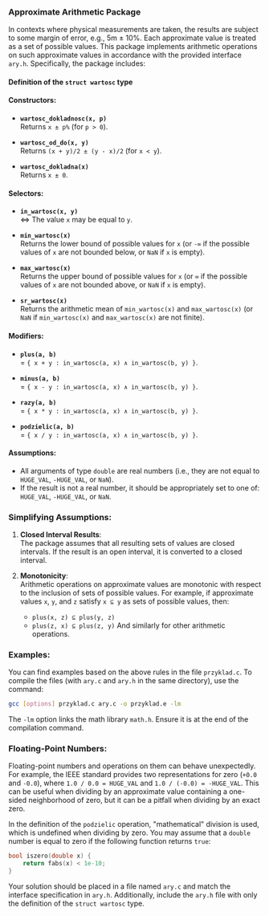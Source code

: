 ### Approximate Arithmetic Package

In contexts where physical measurements are taken, the results are subject to some margin of error, e.g., 5m ± 10%. Each approximate value is treated as a set of possible values. This package implements arithmetic operations on such approximate values in accordance with the provided interface `ary.h`. Specifically, the package includes:

#### Definition of the `struct wartosc` type

#### Constructors:

- **`wartosc_dokladnosc(x, p)`**  
  Returns `x ± p%` (for `p > 0`).

- **`wartosc_od_do(x, y)`**  
  Returns `(x + y)/2 ± (y - x)/2` (for `x < y`).

- **`wartosc_dokladna(x)`**  
  Returns `x ± 0`.

#### Selectors:

- **`in_wartosc(x, y)`**  
  ⇔ The value `x` may be equal to `y`.

- **`min_wartosc(x)`**  
  Returns the lower bound of possible values for `x` (or `-∞` if the possible values of `x` are not bounded below, or `NaN` if `x` is empty).

- **`max_wartosc(x)`**  
  Returns the upper bound of possible values for `x` (or `∞` if the possible values of `x` are not bounded above, or `NaN` if `x` is empty).

- **`sr_wartosc(x)`**  
  Returns the arithmetic mean of `min_wartosc(x)` and `max_wartosc(x)` (or `NaN` if `min_wartosc(x)` and `max_wartosc(x)` are not finite).

#### Modifiers:

- **`plus(a, b)`**  
  = `{ x + y : in_wartosc(a, x) ∧ in_wartosc(b, y) }`.

- **`minus(a, b)`**  
  = `{ x - y : in_wartosc(a, x) ∧ in_wartosc(b, y) }`.

- **`razy(a, b)`**  
  = `{ x * y : in_wartosc(a, x) ∧ in_wartosc(b, y) }`.

- **`podzielic(a, b)`**  
  = `{ x / y : in_wartosc(a, x) ∧ in_wartosc(b, y) }`.

#### Assumptions:

- All arguments of type `double` are real numbers (i.e., they are not equal to `HUGE_VAL`, `-HUGE_VAL`, or `NaN`).
- If the result is not a real number, it should be appropriately set to one of: `HUGE_VAL`, `-HUGE_VAL`, or `NaN`.

### Simplifying Assumptions:

1. **Closed Interval Results**:  
   The package assumes that all resulting sets of values are closed intervals. If the result is an open interval, it is converted to a closed interval.

2. **Monotonicity**:  
   Arithmetic operations on approximate values are monotonic with respect to the inclusion of sets of possible values. For example, if approximate values `x`, `y`, and `z` satisfy `x ⊆ y` as sets of possible values, then:
   - `plus(x, z) ⊆ plus(y, z)`
   - `plus(z, x) ⊆ plus(z, y)`
   And similarly for other arithmetic operations.

### Examples:

You can find examples based on the above rules in the file `przyklad.c`. To compile the files (with `ary.c` and `ary.h` in the same directory), use the command:
```bash
gcc [options] przyklad.c ary.c -o przyklad.e -lm
```
The `-lm` option links the math library `math.h`. Ensure it is at the end of the compilation command.

### Floating-Point Numbers:

Floating-point numbers and operations on them can behave unexpectedly. For example, the IEEE standard provides two representations for zero (`+0.0` and `-0.0`), where `1.0 / 0.0 = HUGE_VAL` and `1.0 / (-0.0) = -HUGE_VAL`. This can be useful when dividing by an approximate value containing a one-sided neighborhood of zero, but it can be a pitfall when dividing by an exact zero.

In the definition of the `podzielic` operation, "mathematical" division is used, which is undefined when dividing by zero. You may assume that a `double` number is equal to zero if the following function returns `true`:
```c
bool iszero(double x) {
    return fabs(x) < 1e-10;
}
```

Your solution should be placed in a file named `ary.c` and match the interface specification in `ary.h`. Additionally, include the `ary.h` file with only the definition of the `struct wartosc` type.
